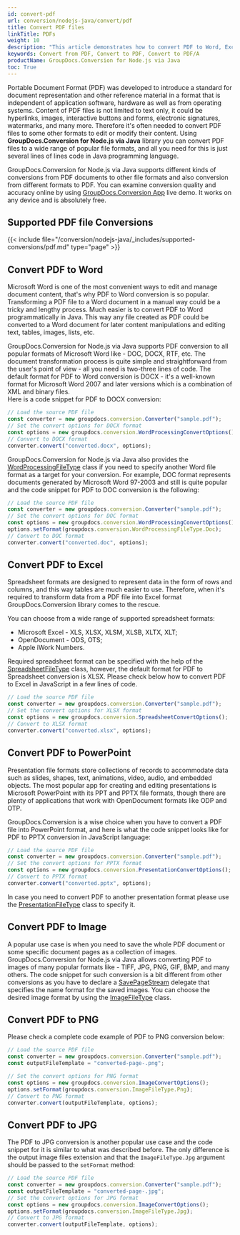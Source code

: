 ```yaml
---
id: convert-pdf
url: conversion/nodejs-java/convert/pdf
title: Convert PDF files
linkTitle: PDFs
weight: 10
description: "This article demonstrates how to convert PDF to Word, Excel, PowerPoint and image formats with GroupDocs.Conversion for Node.js via Java."
keywords: Convert from PDF, Convert to PDF, Convert to PDF/A
productName: GroupDocs.Conversion for Node.js via Java
toc: True
---
```


Portable Document Format (PDF) was developed to introduce a standard for document representation and other reference material in a format that is independent of application software, hardware as well as from operating systems. Content of PDF files is not limited to text only, it could be hyperlinks, images, interactive buttons and forms, electronic signatures, watermarks, and many more. Therefore it's often needed to convert PDF files to some other formats to edit or modify their content. Using **GroupDocs.Conversion for Node.js via Java** library you can convert PDF files to a wide range of popular file formats, and all you need for this is just several lines of lines code in Java programming language.

GroupDocs.Conversion for Node.js via Java supports different kinds of conversions from PDF documents to other file formats and also conversion from different formats to PDF. You can examine conversion quality and accuracy online by using [GroupDocs.Conversion App](https://products.groupdocs.app/conversion/family) live demo. It works on any device and is absolutely free.  
  
## Supported PDF file Conversions

{{< include file="/conversion/nodejs-java/_includes/supported-conversions/pdf.md" type="page" >}}
  
## Convert PDF to Word

Microsoft Word is one of the most convenient ways to edit and manage document content, that's why PDF to Word conversion is so popular. Transforming a PDF file to a Word document in a manual way could be a tricky and lengthy process. Much easier is to convert PDF to Word programmatically in Java.
This way any file created as PDF could be converted to a Word document for later content manipulations and editing text, tables, images, lists, etc.

GroupDocs.Conversion for Node.js via Java supports PDF conversion to all popular formats of Microsoft Word like - DOC, DOCX, RTF, etc. The document transformation process is quite simple and straightforward from the user's point of view - all you need is two-three lines of code. The default format for PDF to Word conversion is DOCX - it's a well-known format for Microsoft Word 2007 and later versions which is a combination of XML and binary files.  
Here is a code snippet for PDF to DOCX conversion:

```js
// Load the source PDF file
const converter = new groupdocs.conversion.Converter("sample.pdf");
// Set the convert options for DOCX format
const options = new groupdocs.conversion.WordProcessingConvertOptions();
// Convert to DOCX format
converter.convert("converted.docx", options);
```

GroupDocs.Conversion for Node.js via Java also provides the [WordProcessingFileType](#) class if you need to specify another Word file format as a target for your conversion. For example, DOC format represents documents generated by Microsoft Word 97-2003 and still is quite popular and the code snippet for PDF to DOC conversion is the following:

```js
// Load the source PDF file
const converter = new groupdocs.conversion.Converter("sample.pdf");
// Set the convert options for DOC format
const options = new groupdocs.conversion.WordProcessingConvertOptions();
options.setFormat(groupdocs.conversion.WordProcessingFileType.Doc);
// Convert to DOC format
converter.convert("converted.doc", options);
```

## Convert PDF to Excel

Spreadsheet formats are designed to represent data in the form of rows and columns, and this way tables are much easier to use. Therefore, when it's required to transform data from a PDF file into Excel format GroupDocs.Conversion library comes to the rescue.  
  
You can choose from a wide range of supported spreadsheet formats:

* Microsoft Excel - XLS, XLSX, XLSM, XLSB, XLTX, XLT;
* OpenDocument - ODS, OTS;
* Apple iWork Numbers.

Required spreadsheet format can be specified with the help of the [SpreadsheetFileType](#) class, however, the default format for PDF to Spreadsheet conversion is XLSX.
Please check below how to convert PDF to Excel in JavaScript in a few lines of code.

```js
// Load the source PDF file
const converter = new groupdocs.conversion.Converter("sample.pdf");
// Set the convert options for XLSX format
const options = new groupdocs.conversion.SpreadsheetConvertOptions();
// Convert to XLSX format
converter.convert("converted.xlsx", options);
```

## Convert PDF to PowerPoint

Presentation file formats store collections of records to accommodate data such as slides, shapes, text, animations, video, audio, and embedded objects. The most popular app for creating and editing presentations is Microsoft PowerPoint with its PPT and PPTX file formats, though there are plenty of applications that work with OpenDocument formats like ODP and OTP.

GroupDocs.Conversion is a wise choice when you have to convert a PDF file into PowerPoint format, and here is what the code snippet looks like for PDF to PPTX conversion in JavaScript language:

```js
// Load the source PDF file
const converter = new groupdocs.conversion.Converter("sample.pdf");
// Set the convert options for PPTX format
const options = new groupdocs.conversion.PresentationConvertOptions();
// Convert to PPTX format
converter.convert("converted.pptx", options);
```

In case you need to convert PDF to another presentation format please use the [PresentationFileType](#) class to specify it.

## Convert PDF to Image

A popular use case is when you need to save the whole PDF document or some specific document pages as a collection of images. GroupDocs.Conversion for Node.js via Java allows converting PDF to images of many popular formats like - TIFF, JPG, PNG, GIF, BMP, and many others.
The code snippet for such conversion is a bit different from other conversions as you have to declare a [SavePageStream](#) delegate that specifies the name format for the saved images. You can choose the desired image format by using the [ImageFileType](#) class.

## Convert PDF to PNG

Please check a complete code example of PDF to PNG conversion below:

```js
// Load the source PDF file
const converter = new groupdocs.conversion.Converter("sample.pdf");
const outputFileTemplate = "converted-page-.png";

// Set the convert options for PNG format
const options = new groupdocs.conversion.ImageConvertOptions();
options.setFormat(groupdocs.conversion.ImageFileType.Png);
// Convert to PNG format
converter.convert(outputFileTemplate, options);
```

## Convert PDF to JPG

The PDF to JPG conversion is another popular use case and the code snippet for it is similar to what was described before. The only difference is the output image files extension and that the `ImageFileType.Jpg` argument should be passed to the `setFormat` method:

```js
// Load the source PDF file
const converter = new groupdocs.conversion.Converter("sample.pdf");
const outputFileTemplate = "converted-page-.jpg";
// Set the convert options for JPG format
const options = new groupdocs.conversion.ImageConvertOptions();
options.setFormat(groupdocs.conversion.ImageFileType.Jpg);
// Convert to JPG format
converter.convert(outputFileTemplate, options);
```
